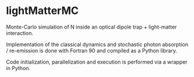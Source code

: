 # lightMatterMC
Monte-Carlo simulation of N inside an optical dipole trap + light-matter interaction.

Implementation of the classical dynamics and stochastic photon absorption / re-emission is done with Fortran 90 and compiled as a Python library.

Code initialization, parallelization and execution is performed via a wrapper in Python. 
